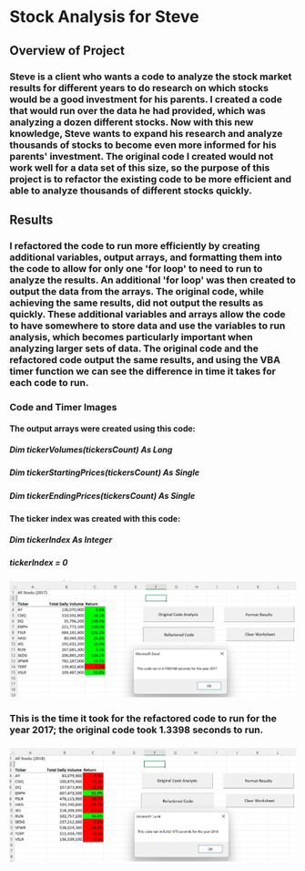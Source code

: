 # Stock Analysis for Steve

## Overview of Project

### Steve is a client who wants a code to analyze the stock market results for different years to do research on which stocks would be a good investment for his parents. I created a code that would run over the data he had provided, which was analyzing a dozen different stocks. Now with this new knowledge, Steve wants to expand his research and analyze thousands of stocks to become even more informed for his parents' investment. The original code I created would not work well for a data set of this size, so the purpose of this project is to refactor the existing code to be more efficient and able to analyze thousands of different stocks quickly.

## Results

### I refactored the code to run more efficiently by creating additional variables, output arrays, and formatting them into the code to allow for only one 'for loop' to need to run to analyze the results. An additional 'for loop' was then created to output the data from the arrays. The original code, while achieving the same results, did not output the results as quickly. These additional variables and arrays allow the code to have somewhere to store data and use the variables to run analysis, which becomes particularly important when analyzing larger sets of data. The original code and the refactored code output the same results, and using the VBA timer function we can see the difference in time it takes for each code to run. 

### Code and Timer Images

#### The output arrays were created using this code:

#####         Dim tickerVolumes(tickersCount) As Long
#####         Dim tickerStartingPrices(tickersCount) As Single
#####         Dim tickerEndingPrices(tickersCount) As Single

#### The ticker index was created with this code:

#####         Dim tickerIndex As Integer
#####         tickerIndex = 0

##### ![VBA_Challenge_2017.png](/ResourcesFinal/VBA_Challenge_2017.png)

### This is the time it took for the refactored code to run for the year 2017; the original code took 1.3398 seconds to run. 

###
![VBA_Challenge_2018.png](/ResourcesFinal/VBA_Challenge_2018.png)
